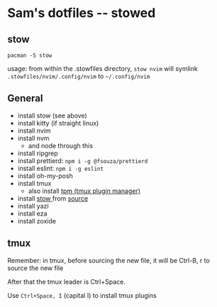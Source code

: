 # Sam's dotfiles -- stowed

## stow

`pacman -S stow`

usage: from within the .stowfiles directory, `stow nvim` will symlink `.stowfiles/nvim/.config/nvim` to `~/.config/nvim`

## General

- install stow (see above)
- install kitty (if straight linux)
- install nvim
- install nvm
  - and node through this
- install ripgrep
- install prettierd: `npm i -g @fsouza/prettierd`
- install eslint: `npm i -g eslint`
- install oh-my-posh
- install tmux
  - also install [tpm (tmux plugin manager)](https://github.com/tmux-plugins/tpm)
- install [ stow ](https://www.gnu.org/software/stow) from [ source ](https://ftp.gnu.org/gnu/stow)
- install yazi
- install eza
- install zoxide

## tmux

Remember: in tmux, before sourcing the new file, it will be Ctrl-B, r to source the new file

After that the tmux leader is Ctrl+Space.

Use `Ctrl+Space, I` (capital I) to install tmux plugins

